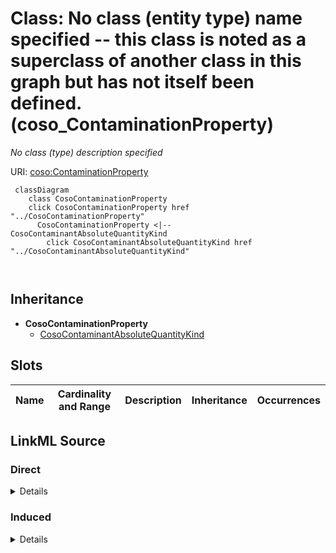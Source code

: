 

# Class: No class (entity type) name specified -- this class is noted as a superclass of another class in this graph but has not itself been defined. (coso_ContaminationProperty)


_No class (type) description specified_







URI: [coso:ContaminationProperty](http://w3id.org/coso/v1/contaminoso#ContaminationProperty)






```mermaid
 classDiagram
    class CosoContaminationProperty
    click CosoContaminationProperty href "../CosoContaminationProperty"
      CosoContaminationProperty <|-- CosoContaminantAbsoluteQuantityKind
        click CosoContaminantAbsoluteQuantityKind href "../CosoContaminantAbsoluteQuantityKind"
      
      
```





## Inheritance
* **CosoContaminationProperty**
    * [CosoContaminantAbsoluteQuantityKind](../classes/CosoContaminantAbsoluteQuantityKind.md)



## Slots

| Name | Cardinality and Range | Description | Inheritance | Occurrences |
| ---  | --- | --- | --- | --- |














## LinkML Source

<!-- TODO: investigate https://stackoverflow.com/questions/37606292/how-to-create-tabbed-code-blocks-in-mkdocs-or-sphinx -->

### Direct

<details>

```yaml
name: coso_ContaminationProperty
conforms_to: No schema conformance document specified
description: No class (type) description specified
title: No class (entity type) name specified -- this class is noted as a superclass
  of another class in this graph but has not itself been defined.
from_schema: sawgraph-kg
rank: 1000
class_uri: coso:ContaminationProperty

```
</details>

### Induced

<details>

```yaml
name: coso_ContaminationProperty
conforms_to: No schema conformance document specified
description: No class (type) description specified
title: No class (entity type) name specified -- this class is noted as a superclass
  of another class in this graph but has not itself been defined.
from_schema: sawgraph-kg
rank: 1000
class_uri: coso:ContaminationProperty

```
</details>